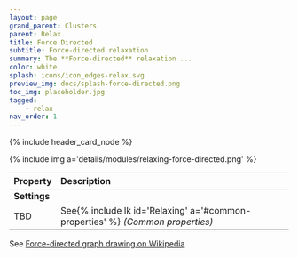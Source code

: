 ```yaml
---
layout: page
grand_parent: Clusters
parent: Relax
title: Force Directed
subtitle: Force-directed relaxation
summary: The **Force-directed** relaxation ...
color: white
splash: icons/icon_edges-relax.svg
preview_img: docs/splash-force-directed.png
toc_img: placeholder.jpg
tagged: 
    - relax
nav_order: 1
---
```


{% include header_card_node %}


{% include img a='details/modules/relaxing-force-directed.png' %} 

| Property       | Description          |
|:-------------|:------------------|
|**Settings**||
| TBD           | See{% include lk id='Relaxing' a='#common-properties' %} *(Common properties)* |

See [Force-directed graph drawing on Wikipedia](https://en.wikipedia.org/wiki/Force-directed_graph_drawing)